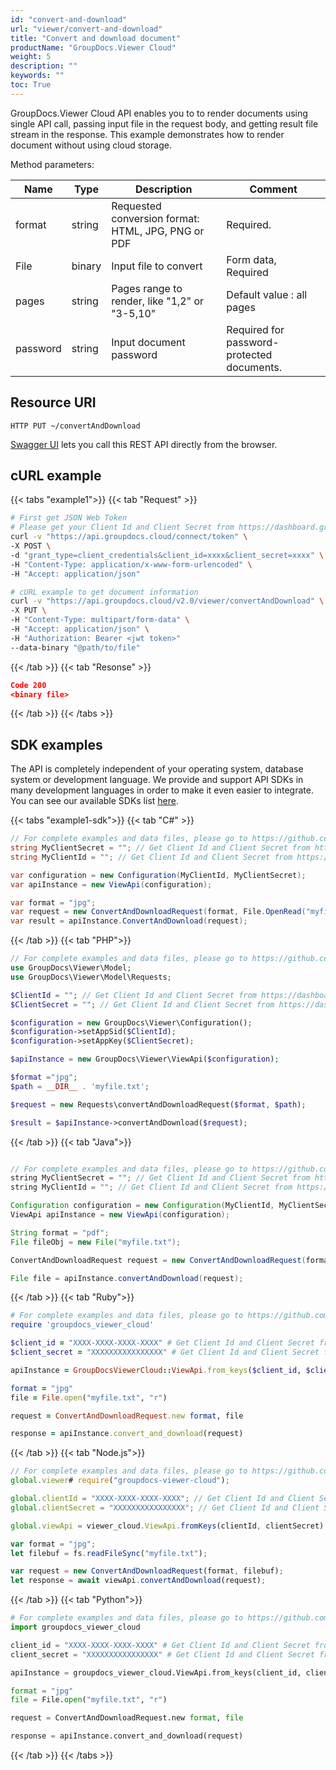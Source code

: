 ```yaml
---
id: "convert-and-download"
url: "viewer/convert-and-download"
title: "Convert and download document"
productName: "GroupDocs.Viewer Cloud"
weight: 5
description: ""
keywords: ""
toc: True
---
```


GroupDocs.Viewer Cloud API enables you to to render documents using single API call, passing input file in the request body, and getting result file stream in the response.
This example demonstrates how to render document without using cloud storage.

Method parameters:

|Name|Type|Description|Comment
|---|---|---|---
|format|string|Requested conversion format: HTML, JPG, PNG or PDF|Required.
|File|binary|Input file to convert|Form data, Required
|pages|string|Pages range to render, like "1,2" or "3-5,10"|Default value : all pages
|password|string|Input document password|Required for password-protected documents.

## Resource URI

```HTTP PUT ~/convertAndDownload```

[Swagger UI](https://reference.groupdocs.cloud/viewer/) lets you call this REST API directly from the browser.

## cURL example

{{< tabs "example1">}}
{{< tab "Request" >}}
```bash
# First get JSON Web Token
# Please get your Client Id and Client Secret from https://dashboard.groupdocs.cloud/applications. Kindly place Client Id in "client_id" and Client Secret in "client_secret" argument.
curl -v "https://api.groupdocs.cloud/connect/token" \
-X POST \
-d "grant_type=client_credentials&client_id=xxxx&client_secret=xxxx" \
-H "Content-Type: application/x-www-form-urlencoded" \
-H "Accept: application/json"

# cURL example to get document information
curl -v "https://api.groupdocs.cloud/v2.0/viewer/convertAndDownload" \
-X PUT \
-H "Content-Type: multipart/form-data" \
-H "Accept: application/json" \
-H "Authorization: Bearer <jwt token>"
--data-binary "@path/to/file"
```
{{< /tab >}} {{< tab "Resonse" >}}
```json
Code 200
<binary file>
```
{{< /tab >}} {{< /tabs >}}

## SDK examples

The API is completely independent of your operating system, database system or development language. We provide and support API SDKs in many development languages in order to make it even easier to integrate. You can see our available SDKs list [here](https://github.com/groupdocs-viewer-cloud).

{{< tabs "example1-sdk">}}
{{< tab "C#" >}}
```cs
// For complete examples and data files, please go to https://github.com/groupdocs-viewer-cloud/groupdocs-viewer-cloud-dotnet-samples
string MyClientSecret = ""; // Get Client Id and Client Secret from https://dashboard.groupdocs.cloud
string MyClientId = ""; // Get Client Id and Client Secret from https://dashboard.groupdocs.cloud

var configuration = new Configuration(MyClientId, MyClientSecret);
var apiInstance = new ViewApi(configuration);

var format = "jpg";
var request = new ConvertAndDownloadRequest(format, File.OpenRead("myfile.txt"));
var result = apiInstance.ConvertAndDownload(request);
```
{{< /tab >}} 
{{< tab "PHP">}}
```php
// For complete examples and data files, please go to https://github.com/groupdocs-viewer-cloud/groupdocs-viewer-cloud-php-samples
use GroupDocs\Viewer\Model;
use GroupDocs\Viewer\Model\Requests;

$ClientId = ""; // Get Client Id and Client Secret from https://dashboard.groupdocs.cloud
$ClientSecret = ""; // Get Client Id and Client Secret from https://dashboard.groupdocs.cloud

$configuration = new GroupDocs\Viewer\Configuration();
$configuration->setAppSid($ClientId);
$configuration->setAppKey($ClientSecret);

$apiInstance = new GroupDocs\Viewer\ViewApi($configuration);

$format ="jpg";
$path = __DIR__ . 'myfile.txt';

$request = new Requests\convertAndDownloadRequest($format, $path);

$result = $apiInstance->convertAndDownload($request);
```
{{< /tab >}} 
{{< tab "Java">}}
```java

// For complete examples and data files, please go to https://github.com/groupdocs-viewer-cloud/groupdocs-viewer-cloud-java-samples
string MyClientSecret = ""; // Get Client Id and Client Secret from https://dashboard.groupdocs.cloud
string MyClientId = ""; // Get Client Id and Client Secret from https://dashboard.groupdocs.cloud

Configuration configuration = new Configuration(MyClientId, MyClientSecret);
ViewApi apiInstance = new ViewApi(configuration);

String format = "pdf";
File fileObj = new File("myfile.txt");

ConvertAndDownloadRequest request = new ConvertAndDownloadRequest(format, fileObj, null, null);

File file = apiInstance.convertAndDownload(request);
```
{{< /tab >}} 
{{< tab "Ruby">}}
```ruby
# For complete examples and data files, please go to https://github.com/groupdocs-viewer-cloud/groupdocs-viewer-cloud-ruby-samples
require 'groupdocs_viewer_cloud'

$client_id = "XXXX-XXXX-XXXX-XXXX" # Get Client Id and Client Secret from https://dashboard.groupdocs.cloud
$client_secret = "XXXXXXXXXXXXXXXX" # Get Client Id and Client Secret from https://dashboard.groupdocs.cloud

apiInstance = GroupDocsViewerCloud::ViewApi.from_keys($client_id, $client_secret)

format = "jpg"      
file = File.open("myfile.txt", "r")

request = ConvertAndDownloadRequest.new format, file

response = apiInstance.convert_and_download(request)
```
{{< /tab >}} 
{{< tab "Node.js">}}
```js
// For complete examples and data files, please go to https://github.com/groupdocs-viewer-cloud/groupdocs-viewer-cloud-node-samples
global.viewer# require("groupdocs-viewer-cloud");

global.clientId = "XXXX-XXXX-XXXX-XXXX"; // Get Client Id and Client Secret from https://dashboard.groupdocs.cloud
global.clientSecret = "XXXXXXXXXXXXXXXX"; // Get Client Id and Client Secret from https://dashboard.groupdocs.cloud

global.viewApi = viewer_cloud.ViewApi.fromKeys(clientId, clientSecret);

var format = "jpg";
let filebuf = fs.readFileSync("myfile.txt");

var request = new ConvertAndDownloadRequest(format, filebuf);
let response = await viewApi.convertAndDownload(request);
```
{{< /tab >}} 
{{< tab "Python">}}
```py
# For complete examples and data files, please go to https://github.com/groupdocs-viewer-cloud/groupdocs-viewer-cloud-python-samples
import groupdocs_viewer_cloud

client_id = "XXXX-XXXX-XXXX-XXXX" # Get Client Id and Client Secret from https://dashboard.groupdocs.cloud
client_secret = "XXXXXXXXXXXXXXXX" # Get Client Id and Client Secret from https://dashboard.groupdocs.cloud

apiInstance = groupdocs_viewer_cloud.ViewApi.from_keys(client_id, client_secret)

format = "jpg"      
file = File.open("myfile.txt", "r")

request = ConvertAndDownloadRequest.new format, file

response = apiInstance.convert_and_download(request)
```
{{< /tab >}} 
{{< /tabs >}}
